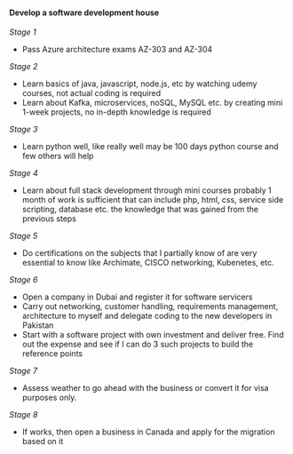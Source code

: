 #### Develop a software development house

_Stage 1_

* Pass Azure architecture exams AZ-303 and AZ-304

_Stage 2_
* Learn basics of java, javascript, node.js, etc by watching udemy courses, not actual coding is required
* Learn about Kafka, microservices, noSQL, MySQL etc. by creating mini 1-week projects, no in-depth knowledge is required

_Stage 3_
* Learn python well, like really well may be 100 days python course and few others will help

_Stage 4_
* Learn about full stack development through mini courses probably 1 month of work is sufficient that can include php, html, css, service side scripting, database etc. the knowledge that was gained from the previous steps

_Stage 5_
* Do certifications on the subjects that I partially know of are very essential to know like Archimate, CISCO networking, Kubenetes, etc. 

_Stage 6_
* Open a company in Dubai and register it for software servicers
* Carry out networking, customer handling, requirements management, architecture to myself and delegate coding to the new developers in Pakistan
* Start with a software project with own investment and deliver free. Find out the expense and see if I can do 3 such projects to build the reference points

_Stage 7_
* Assess weather to go ahead with the business or convert it for visa purposes only.

_Stage 8_
* If works, then open a business in Canada and apply for the migration based on it

